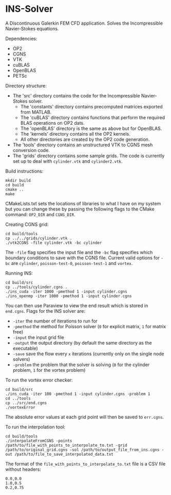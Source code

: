 # INS-Solver
A Discontinuous Galerkin FEM CFD application. Solves the Incompressible Navier-Stokes equations.

Dependencies:
- OP2
- CGNS
- VTK
- cuBLAS
- OpenBLAS
- PETSc

Directory structure:
- The 'src' directory contains the code for the Incompressible Navier-Stokes solver.
  - The 'constants' directory contains precomputed matrices exported from MATLAB.
  - The 'cuBLAS' directory contains functions that perform the required BLAS operations on OP2 dats.
  - The 'openBLAS' directory is the same as above but for OpenBLAS.
  - The 'kernels' directory contains all the OP2 kernels.
  - All other directories are created by the OP2 code generation.
- The 'tools' directory contains an unstructured VTK to CGNS mesh conversion code.
- The 'grids' directory contains some sample grids. The code is currently set up to deal with `cylinder.vtk` and `cylinder2.vtk`.

Build instructions:
```
mkdir build
cd build
cmake ..
make
```

CMakeLists.txt sets the locations of libraries to what I have on my system but you can change these by passing the following flags to the CMake command: `OP2_DIR` and `CGNS_DIR`.

Creating CGNS grid:
```
cd build/tools
cp ../../grids/cylinder.vtk .
./vtk2CGNS -file cylinder.vtk -bc cylinder
```
The `-file` flag specifies the input file and the `-bc` flag specifies which boundary conditions to save with the CGNS file. Current valid options for `-bc` are `cylinder`, `poisson-test-0`, `poisson-test-1` and `vortex`.

Running INS:
```
cd build/src
cp ../tools/cylinder.cgns .
./ins_cuda -iter 1000 -pmethod 1 -input cylinder.cgns
./ins_openmp -iter 1000 -pmethod 1 -input cylinder.cgns
```

You can then use Paraview to view the end result which is stored in `end.cgns`. Flags for the INS solver are:
- `-iter` the number of iterations to run for
- `-pmethod` the method for Poisson solver (`0` for explicit matrix, `1` for matrix free)
- `-input` the input grid file
- `-output` the output directory (by default the same directory as the executable)
- `-save` save the flow every `x` iterations (currently only on the single node solvers)
- `-problem` the problem that the solver is solving (`0` for the cylinder problem, `1` for the vortex problem)

To run the vortex error checker:
```
cd build/src
./ins_cuda -iter 100 -pmethod 1 -input cylinder.cgns -problem 1
cd ../tools
cp ../src/end.cgns
./vortexError
```
The absolute error values at each grid point will then be saved to `err.cgns`.

To run the interpolation tool:
```
cd build/tools
./interpolateFromCGNS -points /path/to/file_with_points_to_interpolate_to.txt -grid /path/to/original_grid.cgns -sol /path/to/output_file_from_ins.cgns -out /path/to/file_to_save_interpolated_data.txt
```

The format of the `file_with_points_to_interpolate_to.txt` file is a CSV file without headers:
```
0.0,0.0
1.0,0.5
0.2,0.75
```
